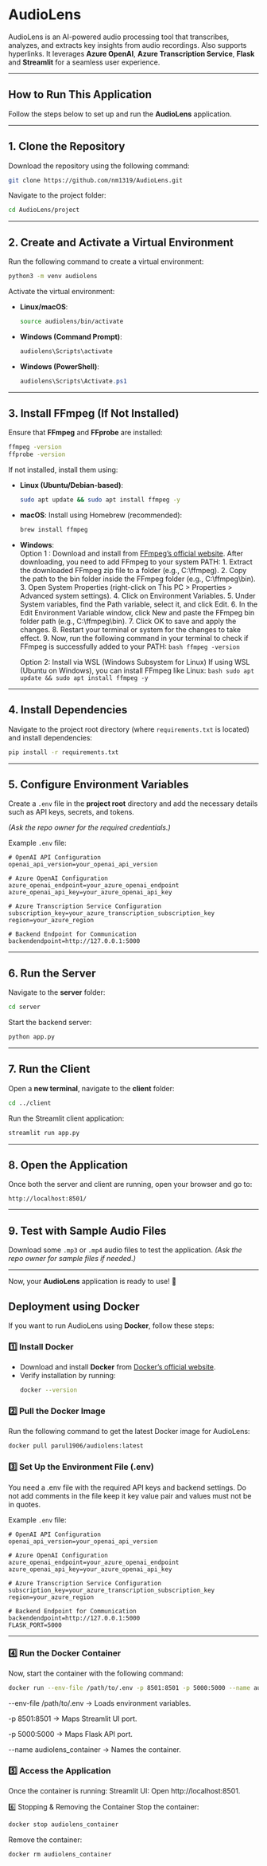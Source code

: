# AudioLens

AudioLens is an AI-powered audio processing tool that transcribes, analyzes, and extracts key insights from audio recordings. Also supports hyperlinks. It leverages **Azure OpenAI**, **Azure Transcription Service**,  **Flask** and **Streamlit** for a seamless user experience.

---

## How to Run This Application

Follow the steps below to set up and run the **AudioLens** application.

---

## 1. Clone the Repository

Download the repository using the following command:

```bash
git clone https://github.com/nm1319/AudioLens.git
```

Navigate to the project folder:

```bash
cd AudioLens/project
```

---

## 2. Create and Activate a Virtual Environment

Run the following command to create a virtual environment:

```bash
python3 -m venv audiolens
```

Activate the virtual environment:

- **Linux/macOS**:  
  ```bash
  source audiolens/bin/activate
  ```
- **Windows (Command Prompt)**:  
  ```bash
  audiolens\Scripts\activate
  ```
- **Windows (PowerShell)**:  
  ```powershell
  audiolens\Scripts\Activate.ps1
  ```

---

## 3. Install FFmpeg (If Not Installed)

Ensure that **FFmpeg** and **FFprobe** are installed:

```bash
ffmpeg -version
ffprobe -version
```

If not installed, install them using:

- **Linux (Ubuntu/Debian-based)**:  
  ```bash
  sudo apt update && sudo apt install ffmpeg -y
  ```

- **macOS**: 
  Install using Homebrew (recommended):
  ```bash
  brew install ffmpeg
  ```

- **Windows**:  
  Option 1 : Download and install from [FFmpeg’s official website](https://ffmpeg.org/download.html).
              After downloading, you need to add FFmpeg to your system PATH:
            1. Extract the downloaded FFmpeg zip file to a folder (e.g., C:\ffmpeg).
            2. Copy the path to the bin folder inside the FFmpeg folder (e.g., C:\ffmpeg\bin).
            3. Open System Properties (right-click on This PC > Properties > Advanced system settings).
            4. Click on Environment Variables.
            5. Under System variables, find the Path variable, select it, and click Edit.
            6. In the Edit Environment Variable window, click New and paste the FFmpeg bin folder path (e.g., C:\ffmpeg\bin).
            7. Click OK to save and apply the changes.
            8. Restart your terminal or system for the changes to take effect.
            9. Now, run the following command in your terminal to check if FFmpeg is successfully added to your PATH:
              ```bash
                  ffmpeg -version
                  ```

  Option 2: Install via WSL (Windows Subsystem for Linux)
            If using WSL (Ubuntu on Windows), you can install FFmpeg like Linux:
            ```bash
            sudo apt update && sudo apt install ffmpeg -y
            ```
---

## 4. Install Dependencies

Navigate to the project root directory (where `requirements.txt` is located) and install dependencies:

```bash
pip install -r requirements.txt
```

---

## 5. Configure Environment Variables

Create a `.env` file in the **project root** directory and add the necessary details such as API keys, secrets, and tokens.

_(Ask the repo owner for the required credentials.)_

Example `.env` file:

```
# OpenAI API Configuration
openai_api_version=your_openai_api_version

# Azure OpenAI Configuration
azure_openai_endpoint=your_azure_openai_endpoint
azure_openai_api_key=your_azure_openai_api_key

# Azure Transcription Service Configuration
subscription_key=your_azure_transcription_subscription_key
region=your_azure_region

# Backend Endpoint for Communication
backendendpoint=http://127.0.0.1:5000
```

---

## 6. Run the Server

Navigate to the **server** folder:

```bash
cd server
```

Start the backend server:

```bash
python app.py
```

---

## 7. Run the Client

Open a **new terminal**, navigate to the **client** folder:

```bash
cd ../client
```

Run the Streamlit client application:

```bash
streamlit run app.py
```

---

## 8. Open the Application

Once both the server and client are running, open your browser and go to:

```
http://localhost:8501/
```

---

## 9. Test with Sample Audio Files

Download some `.mp3` or `.mp4` audio files to test the application. _(Ask the repo owner for sample files if needed.)_

---

Now, your **AudioLens** application is ready to use! 🚀









##  Deployment using Docker  

If you want to run AudioLens using **Docker**, follow these steps:  

### **1️⃣ Install Docker**  
- Download and install **Docker** from [Docker’s official website](https://docs.docker.com/get-docker/).
- Verify installation by running:
  ```bash
  docker --version
  ```

### 2️⃣ Pull the Docker Image
Run the following command to get the latest Docker image for AudioLens:
  ```bash
  docker pull parul1906/audiolens:latest
  ```

### 3️⃣ Set Up the Environment File (.env)
You need a .env file with the required API keys and backend settings. Do not add comments in the file keep it key value pair and values must not be in quotes.

Example `.env` file:

```
# OpenAI API Configuration
openai_api_version=your_openai_api_version

# Azure OpenAI Configuration
azure_openai_endpoint=your_azure_openai_endpoint
azure_openai_api_key=your_azure_openai_api_key

# Azure Transcription Service Configuration
subscription_key=your_azure_transcription_subscription_key
region=your_azure_region

# Backend Endpoint for Communication
backendendpoint=http://127.0.0.1:5000
FLASK_PORT=5000
```

---

### 4️⃣ Run the Docker Container
Now, start the container with the following command:
  ```bash
  docker run --env-file /path/to/.env -p 8501:8501 -p 5000:5000 --name audiolens_container parul1906/audiolens:latest
  ```
--env-file /path/to/.env → Loads environment variables.

-p 8501:8501 → Maps Streamlit UI port.

-p 5000:5000 → Maps Flask API port.

--name audiolens_container → Names the container.

### 5️⃣ Access the Application
Once the container is running:
Streamlit UI: Open http://localhost:8501.

6️⃣ Stopping & Removing the Container
Stop the container:

  ```bash
  docker stop audiolens_container
  ```
Remove the container:

  ```bash
  docker rm audiolens_container
  ```
